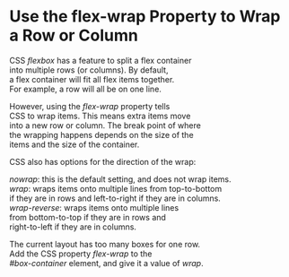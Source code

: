 ﻿# Use the flex-wrap Property to Wrap a Row or Column  

CSS *flexbox* has a feature to split a flex container   
into multiple rows (or columns). By default,   
a flex container will fit all flex items together.   
For example, a row will all be on one line.  

However, using the *flex-wrap* property tells   
CSS to wrap items. This means extra items move   
into a new row or column. The break point of where   
the wrapping happens depends on the size of the   
items and the size of the container.  

CSS also has options for the direction of the wrap:  

*nowrap*: this is the default setting, and does not wrap items.  
*wrap*: wraps items onto multiple lines from top-to-bottom   
if they are in rows and left-to-right if they are in columns.  
*wrap-reverse*: wraps items onto multiple lines   
from bottom-to-top if they are in rows and   
right-to-left if they are in columns.  

The current layout has too many boxes for one row.   
Add the CSS property *flex-wrap* to the   
*#box-container* element, and give it a value of *wrap*. 
 


